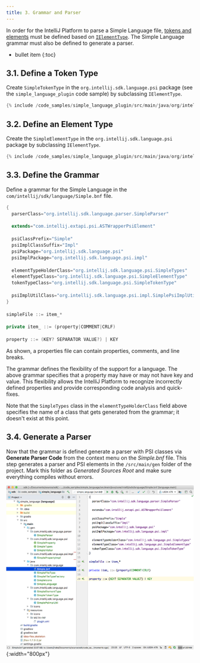 ```yaml
---
title: 3. Grammar and Parser
---
```


In order for the IntelliJ Platform to parse a Simple Language file, [tokens and elements](/reference_guide/custom_language_support/implementing_parser_and_psi.md) must be defined based on [`IElementType`](upsource:///platform/core-api/src/com/intellij/psi/tree/IElementType.java). 
The Simple Language grammar must also be defined to generate a parser.
 
* bullet item
{:toc}

## 3.1. Define a Token Type
Create `SimpleTokenType` in the `org.intellij.sdk.language.psi` package (see the `simple_language_plugin` code sample) by subclassing `IElementType`.
```java
{% include /code_samples/simple_language_plugin/src/main/java/org/intellij/sdk/language/psi/SimpleTokenType.java %}
```

## 3.2. Define an Element Type
Create the `SimpleElementType` in the `org.intellij.sdk.language.psi` package by subclassing `IElementType`.
```java
{% include /code_samples/simple_language_plugin/src/main/java/org/intellij/sdk/language/psi/SimpleElementType.java %}
```

## 3.3. Define the Grammar
Define a grammar for the Simple Language in the `com/intellij/sdk/language/Simple.bnf` file.
```java
{
  parserClass="org.intellij.sdk.language.parser.SimpleParser"

  extends="com.intellij.extapi.psi.ASTWrapperPsiElement"

  psiClassPrefix="Simple"
  psiImplClassSuffix="Impl"
  psiPackage="org.intellij.sdk.language.psi"
  psiImplPackage="org.intellij.sdk.language.psi.impl"

  elementTypeHolderClass="org.intellij.sdk.language.psi.SimpleTypes"
  elementTypeClass="org.intellij.sdk.language.psi.SimpleElementType"
  tokenTypeClass="org.intellij.sdk.language.psi.SimpleTokenType"

  psiImplUtilClass="org.intellij.sdk.language.psi.impl.SimplePsiImplUtil"
}

simpleFile ::= item_*

private item_ ::= (property|COMMENT|CRLF)

property ::= (KEY? SEPARATOR VALUE?) | KEY
```

As shown, a properties file can contain properties, comments, and line breaks.

The grammar defines the flexibility of the support for a language.
The above grammar specifies that a property may have or may not have key and value.
This flexibility allows the IntelliJ Platform to recognize incorrectly defined properties and provide corresponding code analysis and quick-fixes.

Note that the `SimpleTypes` class in the `elementTypeHolderClass` field above specifies the name of a class that gets generated from the grammar; it doesn't exist at this point.

## 3.4. Generate a Parser
Now that the grammar is defined generate a parser with PSI classes via **Generate Parser Code** from the context menu on the *Simple.bnf* file.
This step generates a parser and PSI elements in the `/src/main/gen` folder of the project.
Mark this folder as *Generated Sources Root* and make sure everything compiles without errors.

![Parser](img/generated_parser.png){:width="800px"}
